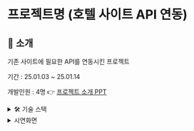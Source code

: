 # 프로젝트명 (호텔 사이트 API 연동)

## 📝 소개

기존 사이트에 필요한 API를 연동시킨 프로젝트

기간 : 25.01.03 ~ 25.01.14

개발인원 : 4명
👉 [프로젝트 소개 PPT](https://drive.google.com/drive/folders/1DBtAOxNeNGIUqoTV0znT3dxLUAShyKPv?usp=drive_link)

<details>
  <summary>🛠 기술 스택</summary>
  <ul>
    <li><strong>Frontend</strong>: React, SCSS, JavaScript</li>
    <li><strong>Database</strong>: MariaDB</li>
    <li><strong>공개 API</strong>:
      <ul>
        <li><strong>이경근</strong>: Toss 결제 API</li>
        <li><strong>우수정</strong>: 네이버 로그인 API</li>
        <li><strong>김수훈</strong>: Google 캘린더 API, Kakao map API, 기상청 날씨 API</li>
        <li><strong>한수연</strong>: Coolsms 본인인증 API, TinyMCE 스마트에디터 API</li>
      </ul>
    </li>
  </ul>
</details>

<details>
  <summary>시연화면</summary>
  <details>
    <ul>
      <li><summary>결제</summary></li>
      ![결제 화면](./readmeImg/payment.png)
    </ul>
    <ul>
      <li><summary>로그인</summary></li>
      ![결제 화면](./readmeImg/login.png)
    </ul>
    <ul>
      <li><summary>구글 캘린더</summary></li>
      ![결제 화면](./readmeImg/google.png)
    </ul>
    <ul>
      <li><summary>카카오맵</summary></li>
      ![결제 화면](./readmeImg/map.png)
    </ul>
    <ul>
      <li><summary>날씨</summary></li>
      ![결제 화면](./readmeImg/weather.png)
    </ul>
    <ul>
      <li><summary>본인인증</summary></li>
      ![결제 화면](./readmeImg/phone.png)
    </ul>
    <ul>
      <li><summary>스마트 에디터</summary></li>
      ![결제 화면](./readmeImg/board.png)
    </ul>
  </details>
</details>
